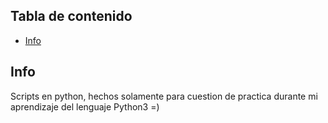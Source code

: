## Tabla de contenido

- [Info](#info)

## Info

Scripts en python, hechos solamente para cuestion de practica durante mi aprendizaje del lenguaje Python3 =)